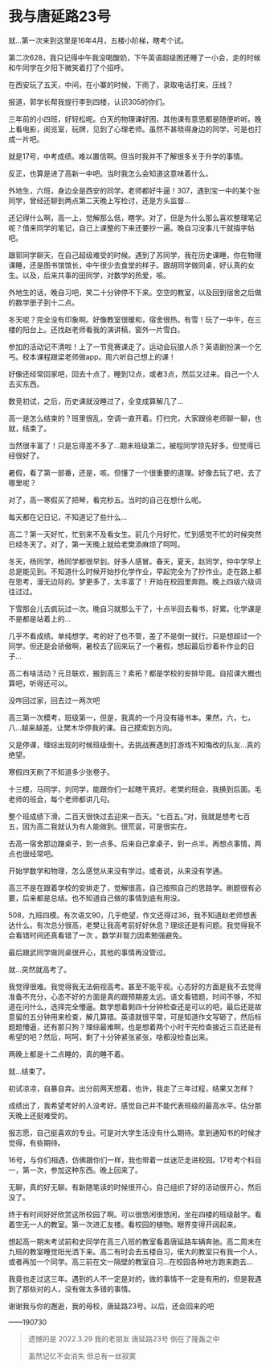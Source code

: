 # 我与唐延路23号

就...第一次来到这里是16年4月，五楼小阶梯，瞎考个试。

第二次628，我只记得中午我没喝酸奶，下午英语超级困还睡了一小会，走的时候和牛同学在夕阳下微笑着打了个招呼。

在西安玩了五天，中间，在小寨的时候，下雨了，录取电话打来，压线？

报道，郭学长帮我提行李到四楼，认识305的你们。

三年前的小四班，好轻松呢。白天的物理课好困，其他课有意思都是随便听听。晚上看电影，阅览室，玩牌，见到了心理老师。虽然不甚晓得身边的同学，可是也打成一片吧。

就是17号，中考成绩。难以置信啊。但当时我并不了解很多关于升学的事情。

反正，也算是进了高新一中吧。当时我怎么会知道这意味着什么。

外地生，六班，身边全是西安的同学。老师都好牛逼！307，遇到宝一中的某个张同学，曾经还聊到两点第二天晚上写检讨，还是方头监督...

还记得什么啊，高一上，觉解那么低，瞎学。对了，但是为什么那么喜欢整理笔记呢？借来同学的笔记，自己上课整的下来还要抄一遍。晚自习没事儿干就描字帖吧。

跟郭同学聊天，在自己超级难受的时候。遇到了苏同学，我在历史课睡，你在物理课睡，还是图书馆馆长，中午很少去食堂的样子。跟胡同学做同桌，好认真的女生。以及，后来共事的田同学，对数学的热爱，咳。

外地生的话，晚自习吧，笑二十分钟停不下来。空空的教室，以及回到宿舍之后做的数学册子到十二点。

冬天呢？完全没有印象啊。好像教室很暖和，宿舍很热。有雪！玩了一中午，在三楼的阳台上。还找赵老师看我的演讲稿，窗外一片雪白。

参加的活动记不清啦！上了一节竞赛课走了。运动会玩狼人杀？英语剧扮演一个乞丐。校本课程跟梁老师做app。周六听自己想上的课！

好像还经常回家吧，回去十点了，睡到12点，或者3点，然后又过来。自己一个人去买东西。

数竞初试，之后，历史课就没睡过了，全变成算解几了...

高一是怎么结束的？班里很乱，空调一直开着。打扫完，大家跟徐老师聊一聊，也就，结束了。

当然很丰富了！只是忘得差不多了...期末班级第二，被程同学领先好多。但觉得已经很好了。

暑假，看了第一部番，还是，咳。但懂了一个很重要的道理。好像去玩了吧，去了哪里呢？

对了，高一寒假买了把琴，看完秒五。当时的自己在想什么呢。

每天都在记日记，不知道记了些什么...

高二？第一天好忙，忙到来不及看女生。前几个月好忙，忙到感觉不忙的时候突然已经冬天了。对了，第一天晚上就给老樊添麻烦了呵呵。

冬天，杨同学，杨同学都很早到。好多人感冒。春天，夏天，赵同学，仲中学早上总是能见到。不知道什么时候开始抄化学作业，早起完全为了抄作业。走在路上都在思考，漫无边际的。梦更多了，太丰富了！开始在校园里奔跑。晚上四级六级词往过过。

下雪那会儿去疯玩过一次。晚自习就那么干了，十点半回去看书，好累。化学课是不是都是站着上的...

几乎不看成绩。单纯想学。考的好了也不管，差了不是倒一就行。只是想超过一个同学。但还是会骄傲啊，暑校去了回来玩了一个暑假，想起最后抄着补作业的日子...

高二有啥活动？元旦联欢，搬到高三？素拓？都是学校的安排毕竟。自招课大概也算吧，听得还可以。

没咋回过家，回去过一两次吧

高三第一次模考，班级第一，但是，我真的一个月没有碰书本。果然，六，七，八...越来越差。让樊木华停我的课。自己摸索到方向。

又是停课，理综出现的时候班级倒十。去挑战赛遇到打游戏不知悔改的队友...真的绝望。

寒假四天刷了不知道多少张卷子。

十三模，马同学，刘同学，能跟你们一起瞎干真好。老樊的班会，我换到后面。毛老师的班会，每个老师都讲几句。

整个班成绩下滑。二百天很快过去迎来一百天。“七百五。”对，我就是想考七百五，因为高二我就认为有人能做到。很荒诞，可是很实在。

去高一宿舍那边蹭桌子，到一点多。后来自己拿桌子，到一点半。再想点事情，两点也很经常吧。

开始学数学和物理，怎么感觉从来没有学过。或者说，从来没有学通。

高三不是在跟着学校的安排走了，觉解很高，自己按照自己的思路学。刷题很有必要，后来都是总结。也不知道自己做的事情到底有用没。

508，九班四模。有次语文90，几乎绝望，作文还得过36，我不知道赵老师想表达什么。有次总分很高，老樊让我高考前好好休息？理综还是有问题。我觉得我不会看错时间还真看错了一次 。数学非智力因素勉强避免。

最后跟武同学做同桌很开心，其他的事情再没管过。

就...突然就高考了。

我觉得很难。我觉得我无法俯视高考。甚至不能平视。心态好的方面是我不去觉得准备不充分，心态不好的方面是真的跟预期差太远。语文看错题，时间不够，不知道在问什么，选择完全懵逼。数学想着剩四十分钟检查还是可以的吧，最后还是故意留的五分钟用来检查，解几算错。英语就很平常，可是知道作文写砸了，然后标题题懵逼，还有那只狗？理综最难啊，也是想着两个小时干完检查接近三百还是有希望的吧？然后，呵呵，剩了十分钟紧张紧张，啥都没检查出来。

两晚上都是十二点睡的，真的睡不着。

就...结束了。

初试凉凉，自暴自弃。出分前两天想着，也许，我走了三年过程，结果又怎样？

成绩出了，我希望考好的人没考好。感觉自己并不能代表班级的最高水平。估分那天晚上还挺难受的。

报志愿，自己挺喜欢的专业。可是对大学生活没有什么期待。拿到通知书的时候才觉得，有些期待。

16号，与你们相遇，仿佛跟你们一样，我也带着一丝迷茫走进校园。17号考个科目一，第一次，参加这种东西。晚上回来了。

无聊，真的好无聊。有新随笔读的时候很开心，自己组织了好的活动很开心，然后没了。

终于有时间好好欣赏这所校园了啊。可以很悠闲很悠闲，坐在四楼的班级敲字。看着空无一人的教室。第一次进汇友楼。看校园的植物。眼界变得开阔起来。

想起高一期末考试前和史同学在高三八班的教室看着唐延路车辆奔驰。高二周末在九班的教室睡觉阳光洒下来。高二有时会去五楼自习，偌大的教室只有我一个人，或者再加一个同学。高三前在文一隔壁的教室自习...在校园各种地方跑来跑去...

我竟也走过这三年。遇到的人不一定是对的，做的事情不一定是有用的，但是我遇到了那些对的人，没有做太多错的事情。

谢谢我与你的邂逅，我的母校，唐延路23号。以后，还会回来的吧

——190730

> 遗憾的是 2022.3.29 我的老朋友 唐延路23号 倒在了隆轰之中
> 
> 虽然记忆不会消失 但总有一丝寂寞
